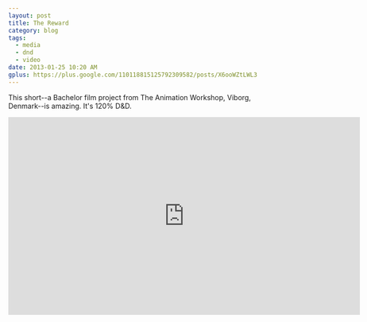 ```yaml
---
layout: post
title: The Reward
category: blog
tags:
  - media
  - dnd
  - video
date: 2013-01-25 10:20 AM
gplus: https://plus.google.com/110118815125792309582/posts/X6ooWZtLWL3
---
```


This short--a Bachelor film project from The Animation Workshop, Viborg, Denmark--is amazing. It's 120% D&D.

<iframe class="youtube" src="http://player.vimeo.com/video/58179094" width="708" height="398" frameborder="0" webkitAllowFullScreen="1" mozallowfullscreen="1" allowFullScreen="1">&nbsp;</iframe>